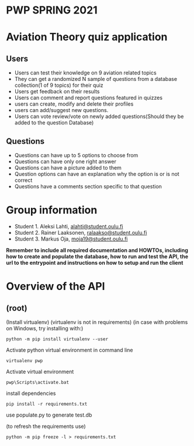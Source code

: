 # PWP SPRING 2021
# Aviation Theory quiz application

## Users
* Users can test their knowledge on 9 aviation related topics 
* They can get a randomized N sample of questions from a database collection(1 of 9 topics) for their quiz
* Users get feedback on their results
* Users can comment and report questions featured in quizzes
* users can create, modify and delete their profiles
* users can add/suggest new questions.
* Users can vote review/vote on newly added questions(Should they be added to the question Database)

## Questions
* Questions can have up to 5 options to choose from
* Questions can have only one right answer
* Questions can have a picture added to them
* Question options can have an explanation why the option is or is not correct
* Questions have a comments section specific to that question

# Group information
* Student 1. Aleksi Lahti, alahti@student.oulu.fi
* Student 2. Rainer Laaksonen, ralaakso@student.oulu.fi
* Student 3. Markus Oja, moja19@student.oulu.fi

__Remember to include all required documentation and HOWTOs, including how to create and populate the database, how to run and test the API, the url to the entrypoint and instructions on how to setup and run the client__

# Overview of the API #

## (root) ##


(Install virtualenv) (virtualenv is not in requirements) (in case with problems on Windows, try  installing with:)

	python -m pip install virtualenv --user

Activate python virtual environment in command line

	virtualenv pwp

Activate virtual environment

	pwp\Scripts\activate.bat

install dependencies

	pip install -r requirements.txt

use populate.py to generate test.db
	
(to refresh the requirements use) 

	python -m pip freeze -l > requirements.txt

